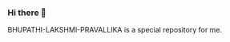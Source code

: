### Hi there 👋

<!--
**BHUPATHI-LAKSHMI-PRAVALLIKA/BHUPATHI-LAKSHMI-PRAVALLIKA** is a ✨ _special_ ✨ repository because its `README.md` (this file) appears on your GitHub profile.

Here are some ideas to get you started:

- 🔭 I’m currently pursuing my master's in Computer Science program.
- 🌱 I’m currently learning JAVA, WEB APPS, and ADVANCE DATABASE SYSTEMS.
- 👯 I’m looking to collaborate on latest technologies.
- 💬 Ask me about painting
- 📫 How to reach me: I am free to interact regarding any queries related to the courses provided by NWMS 
- ⚡ Fun fact: I love music 
--> BHUPATHI-LAKSHMI-PRAVALLIKA is a special repository for me.
